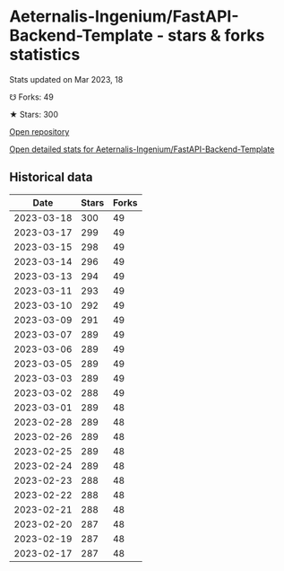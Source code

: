 # Aeternalis-Ingenium/FastAPI-Backend-Template - stars & forks statistics

Stats updated on Mar 2023, 18

☋ Forks: 49

★ Stars: 300

[Open repository](https://github.com/Aeternalis-Ingenium/FastAPI-Backend-Template)

[Open detailed stats for Aeternalis-Ingenium/FastAPI-Backend-Template](https://reviewgithub.com/rep/Aeternalis-Ingenium/FastAPI-Backend-Template)

## Historical data
| Date | Stars | Forks |
|------|-------|-------|
| 2023-03-18 | 300 | 49 | 
| 2023-03-17 | 299 | 49 | 
| 2023-03-15 | 298 | 49 | 
| 2023-03-14 | 296 | 49 | 
| 2023-03-13 | 294 | 49 | 
| 2023-03-11 | 293 | 49 | 
| 2023-03-10 | 292 | 49 | 
| 2023-03-09 | 291 | 49 | 
| 2023-03-07 | 289 | 49 | 
| 2023-03-06 | 289 | 49 | 
| 2023-03-05 | 289 | 49 | 
| 2023-03-03 | 289 | 49 | 
| 2023-03-02 | 288 | 49 | 
| 2023-03-01 | 289 | 48 | 
| 2023-02-28 | 289 | 48 | 
| 2023-02-26 | 289 | 48 | 
| 2023-02-25 | 289 | 48 | 
| 2023-02-24 | 289 | 48 | 
| 2023-02-23 | 288 | 48 | 
| 2023-02-22 | 288 | 48 | 
| 2023-02-21 | 288 | 48 | 
| 2023-02-20 | 287 | 48 | 
| 2023-02-19 | 287 | 48 | 
| 2023-02-17 | 287 | 48 | 

